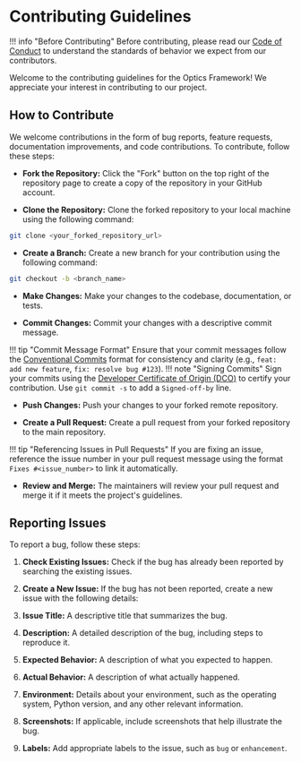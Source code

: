 # Contributing Guidelines

!!! info "Before Contributing"
    Before contributing, please read our [Code of Conduct](../contribution/code_of_conduct.md) to understand the standards of behavior we expect from our contributors.

Welcome to the contributing guidelines for the Optics Framework! We appreciate your interest in contributing to our project.

## How to Contribute

We welcome contributions in the form of bug reports, feature requests, documentation improvements, and code contributions. To contribute, follow these steps:

- **Fork the Repository:** Click the "Fork" button on the top right of the repository page to create a copy of the repository in your GitHub account.

- **Clone the Repository:** Clone the forked repository to your local machine using the following command:

```bash
git clone <your_forked_repository_url>
```

- **Create a Branch:** Create a new branch for your contribution using the following command:

```bash
git checkout -b <branch_name>
```

- **Make Changes:** Make your changes to the codebase, documentation, or tests.

- **Commit Changes:** Commit your changes with a descriptive commit message.

!!! tip "Commit Message Format"
    Ensure that your commit messages follow the [Conventional Commits](https://www.conventionalcommits.org/en/v1.0.0/) format for consistency and clarity (e.g., `feat: add new feature`, `fix: resolve bug #123`).
!!! note "Signing Commits"
    Sign your commits using the [Developer Certificate of Origin (DCO)](https://developercertificate.org/) to certify your contribution. Use `git commit -s` to add a `Signed-off-by` line.


- **Push Changes:** Push your changes to your forked remote repository.

- **Create a Pull Request:** Create a pull request from your forked repository to the main repository.

!!! tip "Referencing Issues in Pull Requests"
    If you are fixing an issue, reference the issue number in your pull request message using the format `Fixes #<issue_number>` to link it automatically.

- **Review and Merge:** The maintainers will review your pull request and merge it if it meets the project's guidelines.

## Reporting Issues

To report a bug, follow these steps:

1. **Check Existing Issues:** Check if the bug has already been reported by searching the existing issues.

2. **Create a New Issue:** If the bug has not been reported, create a new issue with the following details:

3. **Issue Title:** A descriptive title that summarizes the bug.

4. **Description:** A detailed description of the bug, including steps to reproduce it.

5. **Expected Behavior:** A description of what you expected to happen.

6. **Actual Behavior:** A description of what actually happened.

7. **Environment:** Details about your environment, such as the operating system, Python version, and any other relevant information.

8. **Screenshots:** If applicable, include screenshots that help illustrate the bug.

9. **Labels:** Add appropriate labels to the issue, such as `bug` or `enhancement`.
